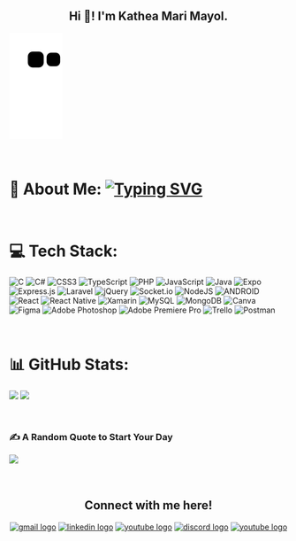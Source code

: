 <h2 align="center">Hi 👋! I'm Kathea Mari Mayol.</h2>

![Snake animation](https://github.com/Katteu/Katteu/blob/output/github-contribution-grid-snake.svg)

<br/>

# 💫 About Me: <a href="https://git.io/typing-svg"><img src="https://readme-typing-svg.herokuapp.com?font=Fira+Code&pause=1000&color=000000&vCenter=true&width=439&height=18&lines=I+am+an+IT+student.;I+am+an+aspiring+Web+Developer.;I+am+a+Startup+Enthusiast.;I+am+a+Dreamer.;I+love+to+code+in+general!" alt="Typing SVG" /></a>

<br/>

# 💻 Tech Stack:
![C](https://img.shields.io/badge/c-%2300599C.svg?style=for-the-badge&logo=c&logoColor=white) ![C#](https://img.shields.io/badge/c%23-%23239120.svg?style=for-the-badge&logo=c-sharp&logoColor=white) ![CSS3](https://img.shields.io/badge/css3-%231572B6.svg?style=for-the-badge&logo=css3&logoColor=white) ![TypeScript](https://img.shields.io/badge/typescript-%23007ACC.svg?style=for-the-badge&logo=typescript&logoColor=white) ![PHP](https://img.shields.io/badge/php-%23777BB4.svg?style=for-the-badge&logo=php&logoColor=white) ![JavaScript](https://img.shields.io/badge/javascript-%23323330.svg?style=for-the-badge&logo=javascript&logoColor=%23F7DF1E) ![Java](https://img.shields.io/badge/java-%23ED8B00.svg?style=for-the-badge&logo=java&logoColor=white) ![Expo](https://img.shields.io/badge/expo-1C1E24?style=for-the-badge&logo=expo&logoColor=#D04A37) ![Express.js](https://img.shields.io/badge/express.js-%23404d59.svg?style=for-the-badge&logo=express&logoColor=%2361DAFB) ![Laravel](https://img.shields.io/badge/laravel-%23FF2D20.svg?style=for-the-badge&logo=laravel&logoColor=white) ![jQuery](https://img.shields.io/badge/jquery-%230769AD.svg?style=for-the-badge&logo=jquery&logoColor=white) ![Socket.io](https://img.shields.io/badge/Socket.io-black?style=for-the-badge&logo=socket.io&badgeColor=010101) ![NodeJS](https://img.shields.io/badge/node.js-6DA55F?style=for-the-badge&logo=node.js&logoColor=white) ![ANDROID](https://img.shields.io/badge/android-%2320232a.svg?style=for-the-badge&logo=android&logoColor=%a4c639) ![React](https://img.shields.io/badge/react-%2320232a.svg?style=for-the-badge&logo=react&logoColor=%2361DAFB) ![React Native](https://img.shields.io/badge/react_native-%2320232a.svg?style=for-the-badge&logo=react&logoColor=%2361DAFB) ![Xamarin](https://img.shields.io/badge/Xamarin-3199DC?style=for-the-badge&logo=xamarin&logoColor=white) ![MySQL](https://img.shields.io/badge/mysql-%2300f.svg?style=for-the-badge&logo=mysql&logoColor=white) ![MongoDB](https://img.shields.io/badge/MongoDB-%234ea94b.svg?style=for-the-badge&logo=mongodb&logoColor=white) ![Canva](https://img.shields.io/badge/Canva-%2300C4CC.svg?style=for-the-badge&logo=Canva&logoColor=white) 	![Figma](https://img.shields.io/badge/figma-%23F24E1E.svg?style=for-the-badge&logo=figma&logoColor=white) ![Adobe Photoshop](https://img.shields.io/badge/adobephotoshop-%2331A8FF.svg?style=for-the-badge&logo=adobephotoshop&logoColor=white) ![Adobe Premiere Pro](https://img.shields.io/badge/Adobe%20Premiere%20Pro-9999FF.svg?style=for-the-badge&logo=Adobe%20Premiere%20Pro&logoColor=white) ![Trello](https://img.shields.io/badge/Trello-%23026AA7.svg?style=for-the-badge&logo=Trello&logoColor=white) ![Postman](https://img.shields.io/badge/Postman-FF6C37?style=for-the-badge&logo=postman&logoColor=white)

<br/>

# 📊 GitHub Stats:
![](https://github-readme-stats.vercel.app/api?username=Katteu&theme=dark&hide_border=false&include_all_commits=true&count_private=true)
![](https://github-readme-stats.vercel.app/api/top-langs/?username=Katteu&theme=dark&hide_border=false&include_all_commits=true&count_private=true&layout=compact)

<br/>

### ✍️ A Random Quote to Start Your Day
![](https://quotes-github-readme.vercel.app/api?type=horizontal&theme=dark)

<br/>

<h2 align="center">Connect with me here!</h2>
<div  align="center">
<a  href="#Gmail:katheamari@gmail.com"  target="_blank">
<img  src="https://raw.githubusercontent.com/maurodesouza/profile-readme-generator/master/src/assets/icons/social/gmail/default.svg"  width="52"  height="40"  alt="gmail logo"  /></a>
<a  href="https://www.linkedin.com/in/kathea-mayol/"  target="_blank">
<img  src="https://raw.githubusercontent.com/maurodesouza/profile-readme-generator/master/src/assets/icons/social/linkedin/default.svg"  width="52"  height="40"  alt="linkedin logo"  /></a>
<a  href="#Skype:katheamari@gmail.com"  target="_blank">
<img  src="https://upload.wikimedia.org/wikipedia/commons/c/c3/Microsoft_Skype_for_Business_logo.svg"  width="52"  height="40"  alt="youtube logo"  /></a>
<a  href="https://discordapp.com/users/601791377206018069"  target="_blank">
<img  src="https://raw.githubusercontent.com/maurodesouza/profile-readme-generator/master/src/assets/icons/social/discord/default.svg"  width="52"  height="40"  alt="discord logo"  /></a>
<a  href="https://www.youtube.com/channel/UCTodPczxTGi26t9Eufv5L9g"  target="_blank">
<img  src="https://raw.githubusercontent.com/maurodesouza/profile-readme-generator/master/src/assets/icons/social/youtube/default.svg"  width="52"  height="40"  alt="youtube logo"  /></a>
</div>


<!-- Proudly created with GPRM ( https://gprm.itsvg.in ) -->
